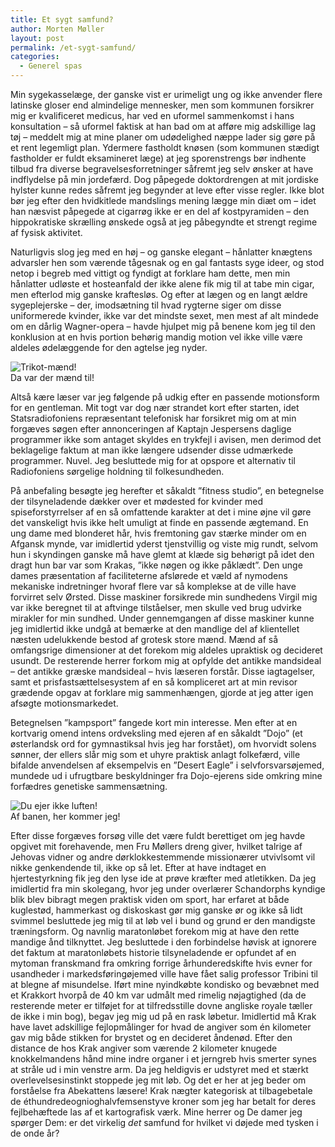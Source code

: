 ```yaml
---
title: Et sygt samfund?
author: Morten Møller
layout: post
permalink: /et-sygt-samfund/
categories:
  - Generel spas
---
```

Min sygekasselæge, der ganske vist er urimeligt ung og ikke anvender flere latinske gloser end almindelige mennesker, men som kommunen forsikrer mig er kvalificeret medicus, har ved en uformel sammenkomst i hans konsultation – så uformel faktisk at han bad om at afføre mig adskillige lag tøj – meddelt mig at mine planer om udødelighed næppe lader sig gøre på et rent legemligt plan. Ydermere fastholdt knøsen (som kommunen stædigt fastholder er fuldt eksamineret læge) at jeg sporenstrengs bør indhente tilbud fra diverse begravelsesforretninger såfremt jeg selv ønsker at have indflydelse på min jordefærd. Dog påpegede doktordrengen at mit jordiske hylster kunne redes såfremt jeg begynder at leve efter visse regler. Ikke blot bør jeg efter den hvidkitlede mandslings mening lægge min diæt om – idet han næsvist påpegede at cigarrøg ikke er en del af kostpyramiden – den hippokratiske skrælling ønskede også at jeg påbegyndte et strengt regime af fysisk aktivitet.

Naturligvis slog jeg med en høj – og ganske elegant – hånlatter knægtens advarsler hen som værende tågesnak og en gal fantasts syge ideer, og stod netop i begreb med vittigt og fyndigt at forklare ham dette, men min hånlatter udløste et hosteanfald der ikke alene fik mig til at tabe min cigar, men efterlod mig ganske kraftesløs. Og efter at lægen og en langt ældre sygeplejerske – der, imodsætning til hvad rygterne siger om disse uniformerede kvinder, ikke var det mindste sexet, men mest af alt mindede om en dårlig Wagner-opera – havde hjulpet mig på benene kom jeg til den konklusion at en hvis portion behørig mandig motion vel ikke ville være aldeles ødelæggende for den agtelse jeg nyder.

<div class="bitImage bitRight" style="width: 190px">
  <img src="http://www.abekat.net/wp-content/images/jespersen.jpg" alt="Trikot-mænd!" /><br /> Da var der mænd til!
</div>

Altså kære læser var jeg følgende på udkig efter en passende motionsform for en gentleman. Mit togt var dog nær strandet kort efter starten, idet Statsradiofoniens repræsentant telefonisk har forsikret mig om at min forgæves søgen efter annonceringen af Kaptajn Jespersens daglige programmer ikke som antaget skyldes en trykfejl i avisen, men derimod det beklagelige faktum at man ikke længere udsender disse udmærkede programmer. Nuvel. Jeg besluttede mig for at opspore et alternativ til Radiofoniens sørgelige holdning til folkesundheden.

På anbefaling besøgte jeg herefter et såkaldt ”fitness studio”, en betegnelse der tilsyneladende dækker over et mødested for kvinder med spiseforstyrrelser af en så omfattende karakter at det i mine øjne vil gøre det vanskeligt hvis ikke helt umuligt at finde en passende ægtemand. En ung dame med blonderet hår, hvis fremtoning gav stærke minder om en Afgansk mynde, var imidlertid yderst tjenstvillig og viste mig rundt, selvom hun i skyndingen ganske må have glemt at klæde sig behørigt på idet den dragt hun bar var som Krakas, ”ikke nøgen og ikke påklædt”. Den unge dames præsentation af faciliteterne afslørede et væld af nymodens mekaniske indretninger hvoraf flere var så komplekse at de ville have forvirret selv Ørsted. Disse maskiner forsikrede min sundhedens Virgil mig var ikke beregnet til at aftvinge tilståelser, men skulle ved brug udvirke mirakler for min sundhed. Under gennemgangen af disse maskiner kunne jeg imidlertid ikke undgå at bemærke at den mandlige del af klientellet næsten udelukkende bestod af grotesk store mænd. Mænd af så omfangsrige dimensioner at det forekom mig aldeles upraktisk og decideret usundt. De resterende herrer forkom mig at opfylde det antikke mandsideal – det antikke græske mandsideal – hvis læseren forstår. Disse iagtagelser, samt et prisfastsættelsesystem af en så kompliceret art at min revisor grædende opgav at forklare mig sammenhængen, gjorde at jeg atter igen afsøgte motionsmarkedet.

Betegnelsen ”kampsport” fangede kort min interesse. Men efter at en kortvarig omend intens ordveksling med ejeren af en såkaldt ”Dojo” (et østerlandsk ord for gymnastiksal hvis jeg har forstået), om hvorvidt solens sønner, der ellers slår mig som et uhyre praktisk anlagt folkefærd, ville bifalde anvendelsen af eksempelvis en ”Desert Eagle” i selvforsvarsøjemed, mundede ud i ufrugtbare beskyldninger fra Dojo-ejerens side omkring mine forfædres genetiske sammensætning.

<div class="bitImage bitLeft" style="width: 198px">
  <img src="http://www.abekat.net/wp-content/images/runningman.jpg" alt="Du ejer ikke luften!" /><br /> Af banen, her kommer jeg!
</div>

Efter disse forgæves forsøg ville det være fuldt berettiget om jeg havde opgivet mit forehavende, men Fru Møllers dreng giver, hvilket talrige af Jehovas vidner og andre dørklokkestemmende missionærer utvivlsomt vil nikke genkendende til, ikke op så let. Efter at have indtaget en hjertestyrkning fik jeg den lyse ide at prøve kræfter med atletikken. Da jeg imidlertid fra min skolegang, hvor jeg under overlærer Schandorphs kyndige blik blev bibragt megen praktisk viden om sport, har erfaret at både kuglestød, hammerkast og diskoskast gør mig ganske ør og ikke så lidt svimmel besluttede jeg mig til at løb vel i bund og grund er den mandigste træningsform. Og navnlig maratonløbet forekom mig at have den rette mandige ånd tilknyttet. Jeg besluttede i den forbindelse høvisk at ignorere det faktum at maratonløbets historie tilsyneladende er opfundet af en mytoman franskmand fra omkring forrige århunderedskifte hvis evner for usandheder i markedsføringøjemed ville have fået salig professor Tribini til at blegne af misundelse. Iført mine nyindkøbte kondisko og bevæbnet med et Krakkort hvorpå de 40 km var udmålt med rimelig nøjagtighed (da de resterende meter er tilføjet for at tilfredsstille dovne angliske royale tæller de ikke i min bog), begav jeg mig ud på en rask løbetur. Imidlertid må Krak have lavet adskillige fejlopmålinger for hvad de angiver som én kilometer gav mig både stikken for brystet og en decideret åndenød. Efter den distance de hos Krak angiver som værende 2 kilometer knugede knokkelmandens hånd mine indre organer i et jerngreb hvis smerter synes at stråle ud i min venstre arm. Da jeg heldigvis er udstyret med et stærkt overlevelsesinstinkt stoppede jeg mit løb. Og det er her at jeg beder om forståelse fra Abekattens læsere! Krak nægter kategorisk at tilbagebetale de éthundredeognioghalvfemsenstyve kroner som jeg har betalt for deres fejlbehæftede las af et kartografisk værk. Mine herrer og De damer jeg spørger Dem: er det virkelig *det* samfund for hvilket vi døjede med tysken i de onde år?